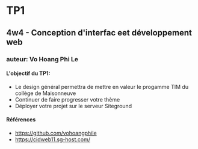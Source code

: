 # TP1
## 4w4 - Conception d'interfac eet développement web
### auteur: Vo Hoang Phi Le
#### L'objectif du TP1:

- Le design général permettra de mettre en valeur le progamme TIM du collège de Maisonneuve
- Continuer de faire progresser votre thème
- Déployer votre projet sur le serveur Siteground


#### Références
- https://github.com/vohoangphile
- https://cidweb11.sg-host.com/
